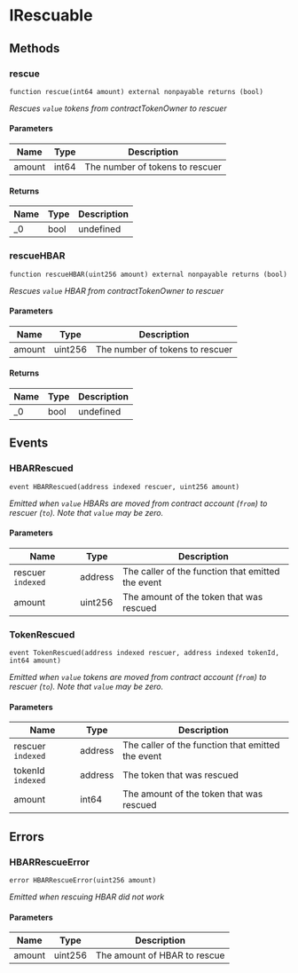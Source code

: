 # IRescuable









## Methods

### rescue

```solidity
function rescue(int64 amount) external nonpayable returns (bool)
```



*Rescues `value` tokens from contractTokenOwner to rescuer*

#### Parameters

| Name | Type | Description |
|---|---|---|
| amount | int64 | The number of tokens to rescuer |

#### Returns

| Name | Type | Description |
|---|---|---|
| _0 | bool | undefined |

### rescueHBAR

```solidity
function rescueHBAR(uint256 amount) external nonpayable returns (bool)
```



*Rescues `value` HBAR from contractTokenOwner to rescuer*

#### Parameters

| Name | Type | Description |
|---|---|---|
| amount | uint256 | The number of tokens to rescuer |

#### Returns

| Name | Type | Description |
|---|---|---|
| _0 | bool | undefined |



## Events

### HBARRescued

```solidity
event HBARRescued(address indexed rescuer, uint256 amount)
```



*Emitted when `value` HBARs are moved from contract account (`from`) to rescuer (`to`). Note that `value` may be zero.*

#### Parameters

| Name | Type | Description |
|---|---|---|
| rescuer `indexed` | address | The caller of the function that emitted the event |
| amount  | uint256 | The amount of the token that was rescued |

### TokenRescued

```solidity
event TokenRescued(address indexed rescuer, address indexed tokenId, int64 amount)
```



*Emitted when `value` tokens are moved from contract account (`from`) to rescuer (`to`). Note that `value` may be zero.*

#### Parameters

| Name | Type | Description |
|---|---|---|
| rescuer `indexed` | address | The caller of the function that emitted the event |
| tokenId `indexed` | address | The token that was rescued |
| amount  | int64 | The amount of the token that was rescued |



## Errors

### HBARRescueError

```solidity
error HBARRescueError(uint256 amount)
```



*Emitted when rescuing HBAR did not work*

#### Parameters

| Name | Type | Description |
|---|---|---|
| amount | uint256 | The amount of HBAR to rescue |


